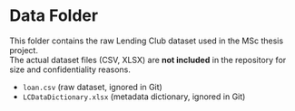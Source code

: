 # Data Folder

This folder contains the raw Lending Club dataset used in the MSc thesis project.  
The actual dataset files (CSV, XLSX) are **not included** in the repository for size and confidentiality reasons.

- `loan.csv` (raw dataset, ignored in Git)
- `LCDataDictionary.xlsx` (metadata dictionary, ignored in Git)
